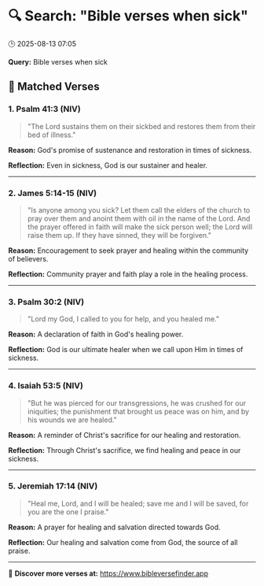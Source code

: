 # 🔍 Search: "Bible verses when sick"
🕒 2025-08-13 07:05

**Query:** Bible verses when sick

## 📖 Matched Verses

### 1. Psalm 41:3 (NIV)
> "The Lord sustains them on their sickbed and restores them from their bed of illness."

**Reason:** God's promise of sustenance and restoration in times of sickness.

**Reflection:** Even in sickness, God is our sustainer and healer.

---

### 2. James 5:14-15 (NIV)
> "Is anyone among you sick? Let them call the elders of the church to pray over them and anoint them with oil in the name of the Lord. And the prayer offered in faith will make the sick person well; the Lord will raise them up. If they have sinned, they will be forgiven."

**Reason:** Encouragement to seek prayer and healing within the community of believers.

**Reflection:** Community prayer and faith play a role in the healing process.

---

### 3. Psalm 30:2 (NIV)
> "Lord my God, I called to you for help, and you healed me."

**Reason:** A declaration of faith in God's healing power.

**Reflection:** God is our ultimate healer when we call upon Him in times of sickness.

---

### 4. Isaiah 53:5 (NIV)
> "But he was pierced for our transgressions, he was crushed for our iniquities; the punishment that brought us peace was on him, and by his wounds we are healed."

**Reason:** A reminder of Christ's sacrifice for our healing and restoration.

**Reflection:** Through Christ's sacrifice, we find healing and peace in our sickness.

---

### 5. Jeremiah 17:14 (NIV)
> "Heal me, Lord, and I will be healed; save me and I will be saved, for you are the one I praise."

**Reason:** A prayer for healing and salvation directed towards God.

**Reflection:** Our healing and salvation come from God, the source of all praise.

---

🔗 **Discover more verses at:** https://www.bibleversefinder.app
